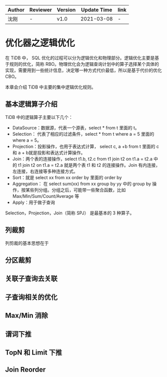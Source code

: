 | Author | Reviewer | Version | Update Time | link |
| ------ | -------- | ------- | ----------- | ---- |
| 沈刚 | - | v1.0 | 2021-03-08 | - |

# 优化器之逻辑优化

在 TiDB 中， SQL 优化的过程可以分为逻辑优化和物理部分。逻辑优化主要是基于规则的优化，简称 RBO。物理优化会为逻辑查询计划中的算子选择某个具体的实现，需要用到一些统计信息，决定哪一种方式代价最低，所以是基于代价的优化 CBO。

本章会介绍 TiDB 中主要的集中逻辑优化规则。

## 基本逻辑算子介绍

TiDB 中的逻辑算子主要以下几个：

- DataSource：数据源，代表一个源表，select * from t 里面的 t。
- Selection： 代表了相应的过滤条件，select * from t where a = 5 里面的 where a = 5。
- Projection：投影操作，也用于表达式计算， select c, a +b from t 里面的 c 和 a + b就是投影和表达式计算操作。
- Join：两个表的连接操作，select t1.b, t2.c from t1 join t2 on t1.a = t2.a 中的 t1 join t2 on t1.a = t2.a 就是两个表 t1 和 t2 的连接操作。Join 有内连接，左连接，右连接等多种连接方式。
- Sort：就是 select xx from xx order by 里面的 order by
- Aggregation： 在 select sum(xx) from xx group by yy 中的 group by 操作，按某些列分组。分组之后，可能带一些聚合函数，比如 Max/Min/Sum/Count/Average 等
- Apply：用于做子查询

Selection，Projection，Join（简称 SPJ） 是最基本的 3 种算子。

## 列裁剪

列剪裁的基本思想在于

## 分区裁剪

## 关联子查询去关联

## 子查询相关的优化

## Max/Min 消除

## 谓词下推

## TopN 和 Limit 下推

## Join Reorder